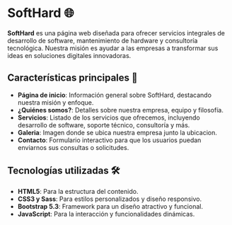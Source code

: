 # SoftHard 🌐

**SoftHard** es una página web diseñada para ofrecer servicios integrales de desarrollo de software, mantenimiento de hardware y consultoría tecnológica. Nuestra misión es ayudar a las empresas a transformar sus ideas en soluciones digitales innovadoras.

## Características principales 🚀

- **Página de inicio**: Información general sobre SoftHard, destacando nuestra misión y enfoque.
- **¿Quiénes somos?**: Detalles sobre nuestra empresa, equipo y filosofía.
- **Servicios**: Listado de los servicios que ofrecemos, incluyendo desarrollo de software, soporte técnico, consultoría y más.
- **Galeria**: Imagen donde se ubica nuestra empresa junto la ubicacion.
- **Contacto**: Formulario interactivo para que los usuarios puedan enviarnos sus consultas o solicitudes.

## Tecnologías utilizadas 🛠️

- **HTML5**: Para la estructura del contenido.
- **CSS3 y Sass**: Para estilos personalizados y diseño responsivo.
- **Bootstrap 5.3**: Framework para un diseño atractivo y funcional.
- **JavaScript**: Para la interacción y funcionalidades dinámicas.
